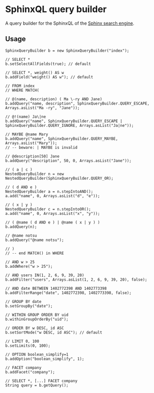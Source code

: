 SphinxQL query builder
======================

A query builder for the SphinxQL of the [Sphinx search engine](http://sphinxsearch.com/). 

Usage
-----

    SphinxQueryBuilder b = new SphinxQueryBuilder("index");
    
    // SELECT *
    b.setSelectAllFields(true); // default
    
    // SELECT *, weight() AS w
    b.addField("weight() AS w"); // default
    
    // FROM index
    // WHERE MATCH(
    
    // @(name, description) ( Ma \-ry AND Jane)
    b.addQuery("name, description", SphinxQueryBuilder.QUERY_ESCAPE, Arrays.asList("Ma -ry", "Jane"));
    
    // @!(name) Ja\|ne
    b.addQuery("name", SphinxQueryBuilder.QUERY_ESCAPE | SphinxQueryBuilder.QUERY_IGNORE, Arrays.asList("Ja|ne"));

    // MAYBE @name Mary
    b.addQuery("name", SphinxQueryBuilder.QUERY_MAYBE, Arrays.asList("Mary"));
    // -- beware: | MAYBE is invalid

    // @description[50] Jane
    b.addQuery("description", 50, 0, Arrays.asList("Jane"));
    
    // ( a | c )
    NestedQueryBuilder n = new NestedQueryBuilder(SphinxQueryBuilder.QUERY_OR);
    
    // ( d AND e )
    NestedQueryBuilder a = n.stepIntoAND();
    a.add("name", 0, Arrays.asList("d", "e"));
    
    // ( x | y )
    NestedQueryBuilder c = n.stepIntoOR();
    a.add("name", 0, Arrays.asList("x", "y"));
    
    // ( @name ( d AND e ) | @name ( x | y ) )
    b.addQuery(n);
    
    // @name notsu
    b.addQuery("@name notsu");

    // )
    // -- end MATCH() in WHERE

    // AND w > 25
    b.addWhere("w > 25");
    
    // AND users IN(1, 2, 6, 9, 39, 20)
    b.addFilter("users", Arrays.asList(1, 2, 6, 9, 39, 20), false);
    
    // AND date BETWEEN 1402772398 AND 1402773398
    b.addFilterRange("date", 1402772398, 1402773398, false);
    
    // GROUP BY date
    b.setGroupBy("date");
    
    // WITHIN GROUP ORDER BY uid
    b.withinGroupOrderBy("uid");
    
    // ORDER BY w DESC, id ASC
    b.setSortMode("w DESC, id ASC"); // default
    
    // LIMIT 0, 100
    b.setLimits(0, 100);
    
    // OPTION boolean_simplify=1
    b.addOption("boolean_simplify", 1);
    
    // FACET company
    b.addFacet("company");

    // SELECT *, [...] FACET company
    String query = b.getQuery();
